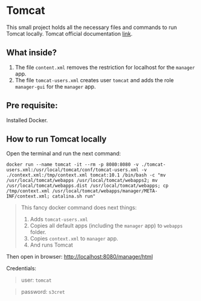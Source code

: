 # Tomcat

This small project holds all the necessary files and commands to run Tomcat locally. Tomcat official documentation [link](https://tomcat.apache.org/).

## What inside?

1. The file `content.xml` removes the restriction for localhost for the `manager` app.
1. The file `tomcat-users.xml` creates user `tomcat` and adds the role `manager-gui` for the `manager` app.

## Pre requisite:

Installed Docker.

## How to run Tomcat locally

Open the terminal and run the next command:

 
```
docker run --name tomcat -it --rm -p 8080:8080 -v ./tomcat-users.xml:/usr/local/tomcat/conf/tomcat-users.xml -v ./context.xml:/tmp/context.xml tomcat:10.1 /bin/bash -c "mv /usr/local/tomcat/webapps /usr/local/tomcat/webapps2; mv /usr/local/tomcat/webapps.dist /usr/local/tomcat/webapps; cp /tmp/context.xml /usr/local/tomcat/webapps/manager/META-INF/context.xml; catalina.sh run"
```

> This fancy docker command does next things:
> 1. Adds `tomcat-users.xml`
> 1. Copies all default apps (including the `manager` app) to `webapps` folder.
> 1. Copies `context.xml` to `manager` app.
> 1. And runs Tomcat

Then open in browser: [http://localhost:8080/manager/html](http://localhost:8080/manager/html)

Credentials:
> user: `tomcat`

> password: `s3cret` 
